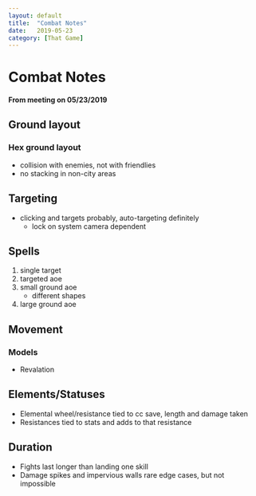 ```yaml
---
layout: default
title:  "Combat Notes"
date:   2019-05-23
category: [That Game]
---
```


# Combat Notes

#### From meeting on 05/23/2019

## Ground layout

### Hex ground layout

* collision with enemies, not with friendlies
* no stacking in non-city areas

## Targeting

* clicking and targets probably, auto-targeting definitely
  * lock on system camera dependent

## Spells

1. single target
2. targeted aoe
3. small ground aoe
   * different shapes
4. large ground aoe

## Movement

### Models

* Revalation

## Elements/Statuses

* Elemental wheel/resistance tied to cc save, length and damage taken
* Resistances tied to stats and adds to that resistance

## Duration

* Fights last longer than landing one skill
* Damage spikes and impervious walls rare edge cases, but not impossible